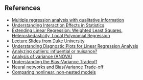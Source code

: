 ## References
* [Multiple regression analysis
 with qualitative information](https://www.uv.es/uriel/5%20Multiple%20regression%20analysis%20with%20qualitative%20information.pdf)
* [Understanding Interaction Effects in Statistics](http://statisticsbyjim.com/regression/interaction-effects/)
* [Extending Linear Regression: Weighted Least
Squares, Heteroskedasticity, Local Polynomial
Regression](https://www.stat.cmu.edu/~cshalizi/350/lectures/18/lecture-18.pdf)
* [Lecture Slides from Duke University](http://www2.stat.duke.edu/~rcs46/lectures_2017/)
* [Understanding Diagnostic Plots for Linear Regression Analysis](https://data.library.virginia.edu/diagnostic-plots/)
* [Analyzing outliers: influential or nuisance?](https://www.nature.com/articles/nmeth.3812)
* [Analysis of variance (ANOVA)](https://www.khanacademy.org/math/statistics-probability/analysis-of-variance-anova-library/)
* [Understanding the Bias-Variance Tradeoff](http://scott.fortmann-roe.com/docs/BiasVariance.html)
* [Neural networks and Bias/Variance Trade-off](http://delta-apache-vm.cs.tau.ac.il/~nin/Courses/NC06/VarbiasBiasGeman.pdf)
* [Comparing nonlinear, non-nested models](https://stat.ethz.ch/pipermail/r-help/2012-November/340186.html)
